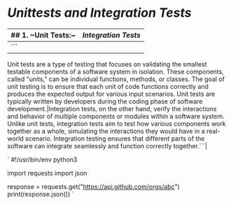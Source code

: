 # ***Unittests and Integration Tests***
|## 1. ~Unit Tests:~ | *Integration Tests*|
|--------------------|--------------------|
|```
Unit tests are a type of testing that focuses on validating the smallest
 testable components of a software system in isolation. These components,
  called "units," can be individual functions, methods, or classes. 
  The goal of unit testing is to ensure that each unit of code functions 
  correctly and produces the expected output for various input scenarios. 
  Unit tests are typically written by developers during the coding phase 
  of software development.|Integration tests, on the other hand, verify 
  the interactions and behavior of multiple components or modules within 
  a software system. Unlike unit tests, integration tests aim to test how
 various components work together as a whole, simulating the interactions 
 they would have in a real-world scenario. Integration testing ensures 
 that different parts of the software can integrate seamlessly and 
 function correctly together.```|

 `
 #!/usr/bin/env python3

import requests
import json

response = requests.get("https://api.github.com/orgs/abc")
print(response.json())
`
